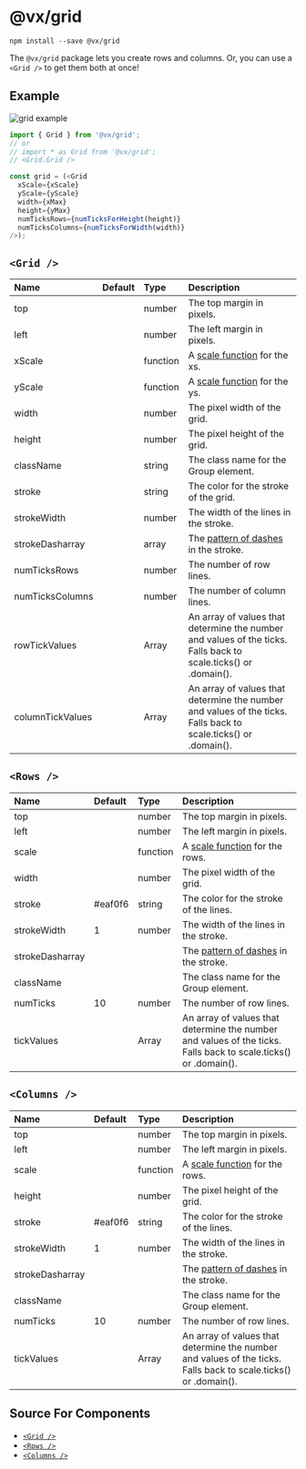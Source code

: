 # @vx/grid

```
npm install --save @vx/grid
```

The `@vx/grid` package lets you create rows and columns. Or, you can use a `<Grid />` to get them both at once!

## Example

![grid example](http://i.imgur.com/KPmq4XV.png)

``` js
import { Grid } from '@vx/grid';
// or
// import * as Grid from '@vx/grid';
// <Grid.Grid />

const grid = (<Grid
  xScale={xScale}
  yScale={yScale}
  width={xMax}
  height={yMax}
  numTicksRows={numTicksForHeight(height)}
  numTicksColumns={numTicksForWidth(width)}
/>);
```

## `<Grid />`

|      Name        | Default |   Type   |                                        Description                                                              |
|:---------------  |:------- |:-------- |:--------------------------------------------------------------------------------------------------------------- |
| top              |         | number   | The top margin in pixels.                                                                                       |
| left             |         | number   | The left margin in pixels.                                                                                      |
| xScale           |         | function | A [scale function](https://github.com/hshoff/vx/tree/master/packages/vx-scale) for the xs.                      |
| yScale           |         | function | A [scale function](https://github.com/hshoff/vx/tree/master/packages/vx-scale) for the ys.                      |
| width            |         | number   | The pixel width of the grid.                                                                                    |
| height           |         | number   | The pixel height of the grid.                                                                                   |
| className        |         | string   | The class name for the Group element.                                                                           |
| stroke           |         | string   | The color for the stroke of the grid.                                                                           |
| strokeWidth      |         | number   | The width of the lines in the stroke.                                                                           |
| strokeDasharray  |         | array    | The [pattern of dashes](https://mzl.la/1l7EiTQ) in the stroke.                                                  |
| numTicksRows     |         | number   | The number of row lines.                                                                                        |
| numTicksColumns  |         | number   | The number of column lines.                                                                                     |
| rowTickValues    |         | Array    | An array of values that determine the number and values of the ticks. Falls back to scale.ticks() or .domain(). |
| columnTickValues |         | Array    | An array of values that determine the number and values of the ticks. Falls back to scale.ticks() or .domain(). |

## `<Rows />`

|      Name       | Default |   Type   |                                         Description                                                             |
|:--------------- |:------- |:-------- |:--------------------------------------------------------------------------------------------------------------- |
| top             |         | number   | The top margin in pixels.                                                                                       |
| left            |         | number   | The left margin in pixels.                                                                                      |
| scale           |         | function | A [scale function](https://github.com/hshoff/vx/tree/master/packages/vx-scale) for the rows.                    |
| width           |         | number   | The pixel width of the grid.                                                                                    |
| stroke          | #eaf0f6 | string   | The color for the stroke of the lines.                                                                          |
| strokeWidth     | 1       | number   | The width of the lines in the stroke.                                                                           |
| strokeDasharray |         |          | The [pattern of dashes](https://mzl.la/1l7EiTQ) in the stroke.                                                  |
| className       |         |          | The class name for the Group element.                                                                           |
| numTicks        | 10      | number   | The number of row lines.                                                                                        |
| tickValues      |         | Array    | An array of values that determine the number and values of the ticks. Falls back to scale.ticks() or .domain(). |

## `<Columns />`

|      Name       | Default |   Type   |                                         Description                                                             |
|:--------------- |:------- |:-------- |:--------------------------------------------------------------------------------------------------------------- |
| top             |         | number   | The top margin in pixels.                                                                                       |
| left            |         | number   | The left margin in pixels.                                                                                      |
| scale           |         | function | A [scale function](https://github.com/hshoff/vx/tree/master/packages/vx-scale) for the rows.                    |
| height          |         | number   | The pixel height of the grid.                                                                                   |
| stroke          | #eaf0f6 | string   | The color for the stroke of the lines.                                                                          |
| strokeWidth     | 1       | number   | The width of the lines in the stroke.                                                                           |
| strokeDasharray |         |          | The [pattern of dashes](https://mzl.la/1l7EiTQ) in the stroke.                                                  |
| className       |         |          | The class name for the Group element.                                                                           |
| numTicks        | 10      | number   | The number of row lines.                                                                                        |
| tickValues      |         | Array    | An array of values that determine the number and values of the ticks. Falls back to scale.ticks() or .domain(). |


## Source For Components

+ [`<Grid />`](https://github.com/hshoff/vx/blob/master/packages/vx-grid/src/grids/Grid.js)
+ [`<Rows />`](https://github.com/hshoff/vx/blob/master/packages/vx-grid/src/grids/Rows.js)
+ [`<Columns />`](https://github.com/hshoff/vx/blob/master/packages/vx-grid/src/grids/Columns.js)
